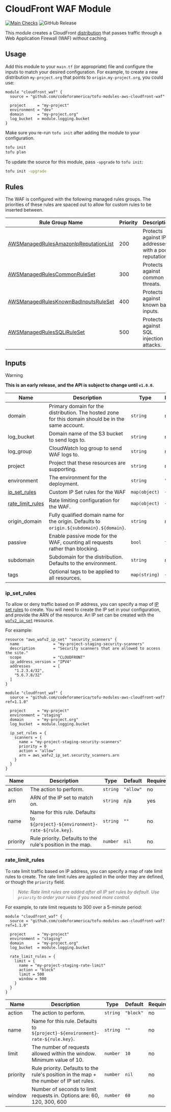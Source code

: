 # CloudFront WAF Module

[![Main Checks](https://github.com/codeforamerica/tofu-modules-aws-cloudfront-waf/actions/workflows/main.yaml/badge.svg)](https://github.com/codeforamerica/tofu-modules-aws-cloudfront-waf/actions/workflows/main.yaml) ![GitHub Release](https://img.shields.io/github/v/release/codeforamerica/tofu-modules-aws-cloudfront-waf?logo=github&label=Latest%20Release)

This module creates a CloudFront [distribution] that passes traffic through a
Web Application Firewall (WAF) _without_ caching.

## Usage

Add this module to your `main.tf` (or appropriate) file and configure the inputs
to match your desired configuration. For example, to create a new distribution
`my-project.org` that points to `origin.my-project.org`, you could use:

```hcl
module "cloudfront_waf" {
  source = "github.com/codeforamerica/tofu-modules-aws-cloudfront-waf"

  project     = "my-project"
  environment = "dev"
  domain      = "my-project.org"
  log_bucket  = module.logging.bucket
}
```

Make sure you re-run `tofu init` after adding the module to your configuration.

```bash
tofu init
tofu plan
```

To update the source for this module, pass `-upgrade` to `tofu init`:

```bash
tofu init -upgrade
```

## Rules

The WAF is configured with the following managed rules groups. The priorities of
these rules are spaced out to allow for custom rules to be inserted between.

| Rule Group Name                                       | Priority | Description                                           |
|-------------------------------------------------------|----------|-------------------------------------------------------|
| [AWSManagedRulesAmazonIpReputationList][rules-ip-rep] | 200      | Protects against IP addresses with a poor reputation. |
| [AWSManagedRulesCommonRuleSet][rules-common]          | 300      | Protects against common threats.                      |
| [AWSManagedRulesKnownBadInputsRuleSet][rules-inputs]  | 400      | Protects against known bad inputs.                    |
| [AWSManagedRulesSQLiRuleSet][rules-sqli]              | 500      | Protects against SQL injection attacks.               |

## Inputs

> [!WARNING]
> **This is an early release, and the API is subject to change until `v1.0.0`.**

| Name               | Description                                                                                         | Type          | Default | Required |
|--------------------|-----------------------------------------------------------------------------------------------------|---------------|---------|----------|
| domain             | Primary domain for the distribution. The hosted zone for this domain should be in the same account. | `string`      | n/a     | yes      |
| log_bucket         | Domain name of the S3 bucket to send logs to.                                                       | `string`      | n/a     | yes      |
| log_group          | CloudWatch log group to send WAF logs to.                                                           | `string`      | n/a     | yes      |
| project            | Project that these resources are supporting.                                                        | `string`      | n/a     | yes      |
| environment        | The environment for the deployment.                                                                 | `string`      | `"dev"` | no       |
| [ip_set_rules]     | Custom IP Set rules for the WAF                                                                     | `map(object)` | `{}`    | no       |
| [rate_limit_rules] | Rate limiting configuration for the WAF.                                                            | `map(object)` | `{}`    | no       |
| origin_domain      | Fully qualified domain name for the origin. Defaults to `origin.${subdomain}.${domain}`.            | `string`      | n/a     | no       |
| passive            | Enable passive mode for the WAF, counting all requests rather than blocking.                        | `bool`        | `false` | no       |
| subdomain          | Subdomain for the distribution. Defaults to the environment.                                        | `string`      | n/a     | no       |
| tags               | Optional tags to be applied to all resources.                                                       | `map(string)` | `{}`    | no       |

### ip_set_rules

To allow or deny traffic based on IP address, you can specify a map of [IP set
rules][ip-rules] to create. You will need to create the IP set in your
configuration, and provide the ARN of the resource. An IP set can be created
with the [`wafv2_ip_set`][wafv2_ip_set] resource.

For example:

```hcl
resource "aws_wafv2_ip_set" "security_scanners" {
  name               = "my-project-staging-security-scanners"
  description        = "Security scanners that are allowed to access the site."
  scope              = "CLOUDFRONT"
  ip_address_version = "IPV4"
  addresses          = [
    "1.2.3.4/32",
    "5.6.7.8/32"
  ]
}

module "cloudfront_waf" {
  source = "github.com/codeforamerica/tofu-modules-aws-cloudfront-waf?ref=1.1.0"

  project     = "my-project"
  environment = "staging"
  domain      = "my-project.org"
  log_bucket  = module.logging.bucket

  ip_set_rules = {
    scanners = {
      name = "my-project-staging-security-scanners"
      priority = 0
      action = "allow"
      arn = aws_wafv2_ip_set.security_scanners.arn
    }
  }
}
```

| Name     | Description                                                                   | Type     | Default   | Required |
|----------|-------------------------------------------------------------------------------|----------|-----------|----------|
| action   | The action to perform.                                                        | `string` | `"allow"` | no       |
| arn      | ARN of the IP set to match on.                                                | `string` | n/a       | yes      |
| name     | Name for this rule. Defaults to `${project}-${environment}-rate-${rule.key}`. | `string` | `""`      | no       |
| priority | Rule priority. Defaults to the rule's position in the map.                    | `number` | `nil`     | no       |

### rate_limit_rules

To rate limit traffic based on IP address, you can specify a map of rate limit
rules to create. The rate limit rules are applied in the order they are defined,
or though the `priority` field.

> _Note: Rate limit rules are added after all IP set rules by default. Use
> `priority` to order your rules if you need more control._

For example, to rate limit requests to 300 over a 5-minute period:

```hcl
module "cloudfront_waf" {
  source = "github.com/codeforamerica/tofu-modules-aws-cloudfront-waf?ref=1.1.0"

  project     = "my-project"
  environment = "staging"
  domain      = "my-project.org"
  log_bucket  = module.logging.bucket

  rate_limit_rules = {
    limit = {
      name = "my-project-staging-rate-limit"
      action = "block"
      limit = 500
      window = 500
    }
  }
}
```

| Name     | Description                                                                             | Type     | Default   | Required |
|----------|-----------------------------------------------------------------------------------------|----------|-----------|----------|
| action   | The action to perform.                                                                  | `string` | `"block"` | no       |
| name     | Name for this rule. Defaults to `${project}-${environment}-rate-${rule.key}`.           | `string` | `""`      | no       |
| limit    | The number of requests allowed within the window. Minimum value of 10.                  | `number` | `10`      | no       |
| priority | Rule priority. Defaults to the rule's position in the map + the number of IP set rules. | `number` | `nil`     | no       |
| window   | Number of seconds to limit requests in. Options are: 60, 120, 300, 600                  | `number` | `60`      | no       |

[distribution]: https://docs.aws.amazon.com/AmazonCloudFront/latest/DeveloperGuide/distribution-working-with.html
[ip-rules]: https://docs.aws.amazon.com/waf/latest/developerguide/waf-rule-statement-type-ipset-match.html
[ip_set_rules]: #ip_set_rules
[rate_limit_rules]: #rate_limit_rules
[rules-common]: https://docs.aws.amazon.com/waf/latest/developerguide/aws-managed-rule-groups-baseline.html#aws-managed-rule-groups-baseline-crs
[rules-inputs]: https://docs.aws.amazon.com/waf/latest/developerguide/aws-managed-rule-groups-baseline.html#aws-managed-rule-groups-baseline-known-bad-inputs
[rules-ip-rep]: https://docs.aws.amazon.com/waf/latest/developerguide/aws-managed-rule-groups-ip-rep.html#aws-managed-rule-groups-ip-rep-amazon
[rules-sqli]: https://docs.aws.amazon.com/waf/latest/developerguide/aws-managed-rule-groups-use-case.html#aws-managed-rule-groups-use-case-sql-db
[wafv2_ip_set]: https://registry.terraform.io/providers/hashicorp/aws/latest/docs/resources/wafv2_ip_set
